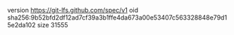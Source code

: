 version https://git-lfs.github.com/spec/v1
oid sha256:9b52bfd2df12ad7cf39a3b1ffe4da673a00e53407c563328848e79d15e2da102
size 31555
